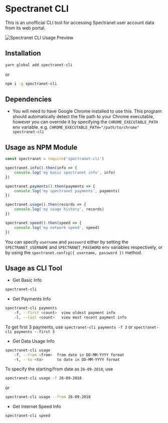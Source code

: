 # Spectranet CLI

This is an unofficial CLI tool for accessing Spectranet user account data from its web portal.

![Spectranet CLI Usage Preview](https://user-images.githubusercontent.com/11996508/46118338-f10f5280-c1fd-11e8-800d-53a55002b9d1.png)

## Installation

```sh
yarn global add spectranet-cli
```

or

```sh
npm i -g spectranet-cli
```

## Dependencies

- You will need to have Google Chrome installed to use this. This program should automatically detect the file path to your Chrome executable, however you can override it by specifying the `CHROME_EXECUTABLE_PATH` env variable. e.g. `CHROME_EXECUTABLE_PATH="/path/to/chrome" spectranet-cli`

## Usage as NPM Module

```js
const spectranet = require('spectranet-cli')

spectranet.info().then(info => {
    console.log('my basic spectranet info', info)
})

spectranet.payments().then(payments => {
    console.log('my spectranet payments', payments)
})

spectranet.usage().then(records => {
    console.log('my usage history', records)
})

spectranet.speed().then(speed => {
    console.log('my network speed', speed)
})
```

You can specify `username` and `password` either by setting the `SPECTRANET_USERNAME` and `SPECTRANET_PASSWORD` env variables respectively, or by using the `spectranet.config({ username, password })` method.

## Usage as CLI Tool

- Get Basic Info

```bash
spectranet-cli
```

- Get Payments Info

```bash
spectranet-cli payments
    -f, --first <count>  view oldest payment info
    -l, --last <count>   view most recent payment info
```

To get first 3 payments, use `spectranet-cli payments -f 3` or `spectranet-cli payments --first 3`

- Get Data Usage Info

```bash
spectranet-cli usage
    -f, --from <from>  from date in DD-MM-YYYY format
    -t, --to <to>      to date in DD-MM-YYYY format
```

To specify the starting/from date as `26-09-2018`, use

```bash
spectranet-cli usage -f 26-09-2018
```

or

```bash
spectranet-cli usage --from 26-09-2018
```

- Get Internet Speed Info

```bash
spectranet-cli speed
```

